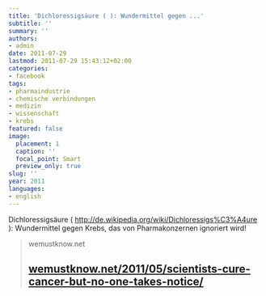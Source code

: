 ```yaml
---
title: 'Dichloressigsäure ( ): Wundermittel gegen ...'
subtitle: ''
summary: ''
authors:
- admin
date: 2011-07-29
lastmod: 2011-07-29 15:43:12+02:00
categories:
- facebook
tags:
- pharmaindustrie
- chemische verbindungen
- medizin
- wissenschaft
- krebs
featured: false
image:
  placement: 1
  caption: ''
  focal_point: Smart
  preview_only: true
slug: ''
year: 2011
languages:
- english
---
```


Dichloressigsäure ( http://de.wikipedia.org/wiki/Dichloressigs%C3%A4ure ): Wundermittel gegen Krebs, das von Pharmakonzernen ignoriert wird!
> wemustknow.net
> ## [wemustknow.net/2011/05/scientists-cure-cancer-but-no-one-takes-notice/](http://wemustknow.net/2011/05/scientists-cure-cancer-but-no-one-takes-notice/)
>